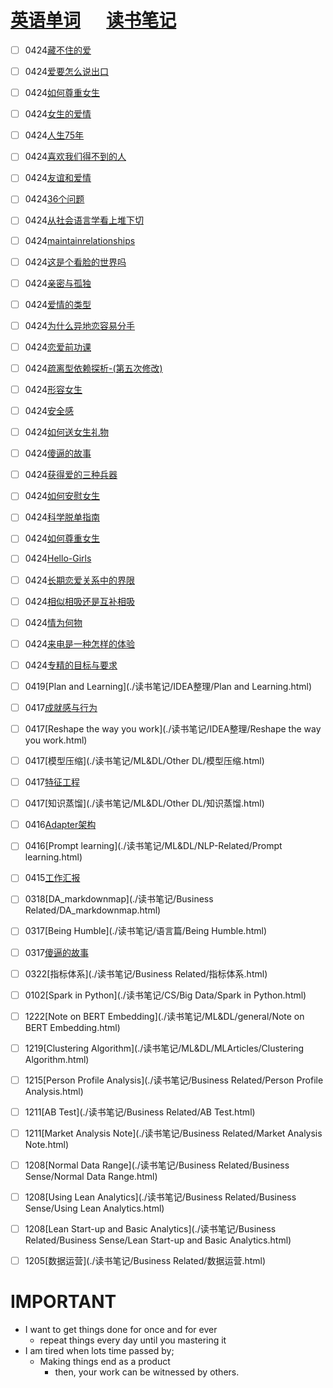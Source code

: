 # [英语单词](./egls/1/) &emsp;  [读书笔记](./%E8%AF%BB%E4%B9%A6%E7%AC%94%E8%AE%B0/) 




- [ ] 0424[藏不住的爱](./读书笔记/心理学/爱情心理学/1/藏不住的爱.html)
- [ ] 0424[爱要怎么说出口](./读书笔记/心理学/爱情心理学/1/爱要怎么说出口.html)
- [ ] 0424[如何尊重女生](./读书笔记/心理学/爱情心理学/如何尊重女生.html)
- [ ] 0424[女生的爱情](./读书笔记/心理学/爱情心理学/1/女生的爱情.html)
- [ ] 0424[人生75年](./读书笔记/心理学/爱情心理学/1/人生75年.html)
- [ ] 0424[喜欢我们得不到的人](./读书笔记/心理学/爱情心理学/1/喜欢我们得不到的人.html)
- [ ] 0424[友谊和爱情](./读书笔记/心理学/爱情心理学/1/友谊和爱情.html)
- [ ] 0424[36个问题](./读书笔记/心理学/爱情心理学/1/36个问题.html)
- [ ] 0424[从社会语言学看上堆下切](./读书笔记/心理学/爱情心理学/1/从社会语言学看上堆下切.html)
- [ ] 0424[maintainrelationships](./读书笔记/心理学/爱情心理学/1/maintainrelationships.html)
- [ ] 0424[这是个看脸的世界吗](./读书笔记/心理学/爱情心理学/1/这是个看脸的世界吗.html)
- [ ] 0424[亲密与孤独](./读书笔记/心理学/爱情心理学/1/亲密与孤独.html)
- [ ] 0424[爱情的类型](./读书笔记/心理学/爱情心理学/1/爱情的类型.html)
- [ ] 0424[为什么异地恋容易分手](./读书笔记/心理学/爱情心理学/1/为什么异地恋容易分手.html)
- [ ] 0424[恋爱前功课](./读书笔记/心理学/爱情心理学/1/恋爱前功课.html)
- [ ] 0424[疏离型依赖探析-(第五次修改)](./读书笔记/心理学/爱情心理学/1/疏离型依赖探析-(第五次修改).html)
- [ ] 0424[形容女生](./读书笔记/心理学/爱情心理学/1/形容女生.html)
- [ ] 0424[安全感](./读书笔记/心理学/爱情心理学/1/安全感.html)
- [ ] 0424[如何送女生礼物](./读书笔记/心理学/爱情心理学/1/如何送女生礼物.html)
- [ ] 0424[傻逼的故事](./读书笔记/心理学/爱情心理学/1/傻逼的故事.html)
- [ ] 0424[获得爱的三种兵器](./读书笔记/心理学/爱情心理学/1/获得爱的三种兵器.html)
- [ ] 0424[如何安慰女生](./读书笔记/心理学/爱情心理学/1/如何安慰女生.html)
- [ ] 0424[科学脱单指南](./读书笔记/心理学/爱情心理学/1/科学脱单指南.html)
- [ ] 0424[如何尊重女生](./读书笔记/心理学/爱情心理学/1/如何尊重女生.html)
- [ ] 0424[Hello-Girls](./读书笔记/心理学/爱情心理学/1/Hello-Girls.html)
- [ ] 0424[长期恋爱关系中的界限](./读书笔记/心理学/爱情心理学/1/长期恋爱关系中的界限.html)
- [ ] 0424[相似相吸还是互补相吸](./读书笔记/心理学/爱情心理学/1/相似相吸还是互补相吸.html)
- [ ] 0424[情为何物](./读书笔记/心理学/爱情心理学/1/情为何物.html)
- [ ] 0424[来电是一种怎样的体验](./读书笔记/心理学/爱情心理学/1/来电是一种怎样的体验.html)
- [ ] 0424[专精的目标与要求](./读书笔记/IDEA整理/如何做事/专精的目标与要求.html)
- [ ] 0419[Plan and Learning](./读书笔记/IDEA整理/Plan and Learning.html)
- [ ] 0417[成就感与行为](./读书笔记/心理学/认知心理学/成就感与行为.html)
- [ ] 0417[Reshape the way you work](./读书笔记/IDEA整理/Reshape the way you work.html)
- [ ] 0417[模型压缩](./读书笔记/ML&DL/Other DL/模型压缩.html) 
- [ ] 0417[特征工程](./读书笔记/ML&DL/ML-Related/特征工程.html)
- [ ] 0417[知识蒸馏](./读书笔记/ML&DL/Other DL/知识蒸馏.html) 
- [ ] 0416[Adapter架构](./读书笔记/ML&DL/NLP-Related/Adapter架构.html)
- [ ] 0416[Prompt learning](./读书笔记/ML&DL/NLP-Related/Prompt learning.html) 
- [ ] 0415[工作汇报](./读书笔记/语言篇/工作汇报.html)
- [ ] 0318[DA_markdownmap](./读书笔记/Business Related/DA_markdownmap.html)
- [ ] 0317[Being Humble](./读书笔记/语言篇/Being Humble.html)
- [ ] 0317[傻逼的故事](./读书笔记/IDEA整理/傻逼的故事.html)
- [ ] 0322[指标体系](./读书笔记/Business Related/指标体系.html) 
- [ ] 0102[Spark in Python](./读书笔记/CS/Big Data/Spark in Python.html)
- [ ] 1222[Note on BERT Embedding](./读书笔记/ML&DL/general/Note on BERT Embedding.html)
- [ ] 1219[Clustering Algorithm](./读书笔记/ML&DL/MLArticles/Clustering Algorithm.html) 
- [ ] 1215[Person Profile Analysis](./读书笔记/Business Related/Person Profile Analysis.html)
- [ ] 1211[AB Test](./读书笔记/Business Related/AB Test.html)
- [ ] 1211[Market Analysis Note](./读书笔记/Business Related/Market Analysis Note.html)
- [ ] 1208[Normal Data Range](./读书笔记/Business Related/Business Sense/Normal Data Range.html)
- [ ] 1208[Using Lean Analytics](./读书笔记/Business Related/Business Sense/Using Lean Analytics.html)
- [ ] 1208[Lean Start-up and Basic Analytics](./读书笔记/Business Related/Business Sense/Lean Start-up and Basic Analytics.html)
- [ ] 1205[数据运营](./读书笔记/Business Related/数据运营.html) 







# IMPORTANT

- I want to get things done for once and for ever
  - repeat things every day until you mastering it
- I am tired when lots time passed by;
  - Making things end as a product
    - then, your work can be witnessed by others.

